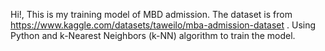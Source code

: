 Hi!, This is my training model of MBD admission. 
The dataset is from https://www.kaggle.com/datasets/taweilo/mba-admission-dataset . 
Using Python and k-Nearest Neighbors (k-NN) algorithm to train the model.
